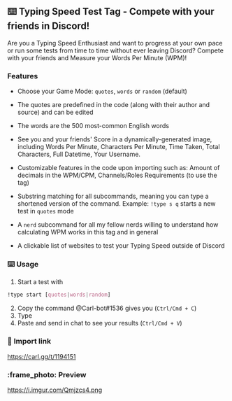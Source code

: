## :keyboard: Typing Speed Test Tag - Compete with your friends in Discord!

Are you a Typing Speed Enthusiast and want to progress at your own pace or run some tests from time to time without ever leaving Discord?
Compete with your friends and Measure your Words Per Minute (WPM)!
### **Features**
- Choose your Game Mode: `quotes`, `words` or `random` (default)
 - The quotes are predefined in the code (along with their author and source) and can be edited
 - The words are the 500 most-common English words

- See you and your friends' Score in a dynamically-generated image, including Words Per Minute, Characters Per Minute, Time Taken, Total Characters, Full Datetime, Your Username.

- Customizable features in the code upon importing such as: Amount of decimals in the WPM/CPM, Channels/Roles Requirements (to use the tag)

- Substring matching for all subcommands, meaning you can type a shortened version of the command. Example: `!type s q` starts a new test in `quotes` mode

- A `nerd` subcommand for all my fellow nerds willing to understand how calculating WPM works in this tag and in general

- A clickable list of websites to test your Typing Speed outside of Discord
### :keyboard: **Usage**
1. Start a test with
```css
!type start [quotes|words|random]
```
2. Copy the command @Carl-bot#1536 gives you (`Ctrl/Cmd + C`)
3. Type
4. Paste and send in chat to see your results (`Ctrl/Cmd + V`)
### :link: **Import link**
<https://carl.gg/t/1194151>
### :frame_photo: **Preview**
https://i.imgur.com/Qmjzcs4.png
